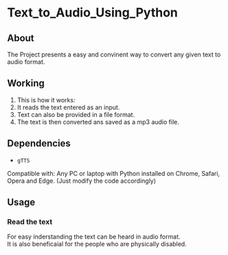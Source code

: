 # Text_to_Audio_Using_Python

## About
The Project presents a easy and convinent way to convert any given text to audio format. 

## Working

1. This is how it works:  
2. It reads the text entered as an input.  
3. Text can also be provided in a file format.  
4. The text is then converted ans saved as a mp3 audio file.
    
## Dependencies
* `gTTS `

  
Compatible with: Any PC or laptop with Python installed on Chrome, Safari, Opera and Edge. (Just modify the code accordingly)
## Usage

### Read the text


For easy inderstanding the text can be heard in audio format.  
It is also beneficaial for the people who are physically disabled.
